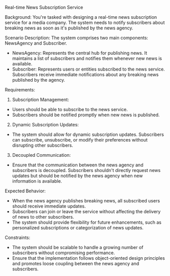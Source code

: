 Real-time News Subscription Service

Background: You're tasked with designing a real-time news subscription service for a media company. The system needs to notify subscribers about breaking news as soon as it's published by the news agency.

Scenario Description: The system comprises two main components: NewsAgency and Subscriber.
- NewsAgency: Represents the central hub for publishing news. It maintains a list of subscribers and notifies them whenever new news is available.
- Subscriber: Represents users or entities subscribed to the news service. Subscribers receive immediate notifications about any breaking news published by the agency.

Requirements:

1. Subscription Management:
- Users should be able to subscribe to the news service.
- Subscribers should be notified promptly when new news is published.

2. Dynamic Subscription Updates:
- The system should allow for dynamic subscription updates. Subscribers can subscribe, unsubscribe, or modify their preferences without disrupting other subscribers.

3. Decoupled Communication:
- Ensure that the communication between the news agency and subscribers is decoupled. Subscribers shouldn't directly request news updates but should be notified by the news agency when new information is available.

Expected Behavior:
- When the news agency publishes breaking news, all subscribed users should receive immediate updates.
- Subscribers can join or leave the service without affecting the delivery of news to other subscribers.
- The system should provide flexibility for future enhancements, such as personalized subscriptions or categorization of news updates.

Constraints:
- The system should be scalable to handle a growing number of subscribers without compromising performance.
- Ensure that the implementation follows object-oriented design principles and promotes loose coupling between the news agency and subscribers.
